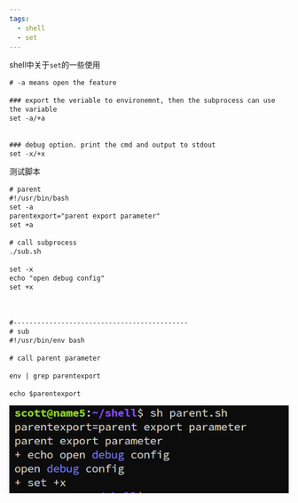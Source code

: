 ```yaml
---
tags:
  - shell
  - set
---
```

shell中关于`set`的一些使用
```shell
# -a means open the feature

### export the veriable to environemnt, then the subprocess can use the variable
set -a/+a  


### debug option. print the cmd and output to stdout
set -x/+x

```

测试脚本
```shell
# parent
#!/usr/bin/bash
set -a
parentexport="parent export parameter"
set +a

# call subprocess
./sub.sh

set -x
echo "open debug config"
set +x



#--------------------------------------------
# sub
#!/usr/bin/env bash

# call parent parameter

env | grep parentexport

echo $parentexport
```
![](./images/set/setx.png)









